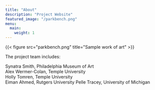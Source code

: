 ```yaml
---
title: "About"
description: "Project Website"
featured_image: "/parkbench.png"
menu:
  main:
    weight: 1
---
```


{{< figure src="parkbench.png" title="Sample work of art" >}}

The project team includes:

Synatra Smith, Philadelphia Museum of Art  
Alex Wermer-Colan, Temple University  
Holly Tomren, Temple University  
Eiman Ahmed, Rutgers University
Pelle Tracey, University of Michigan